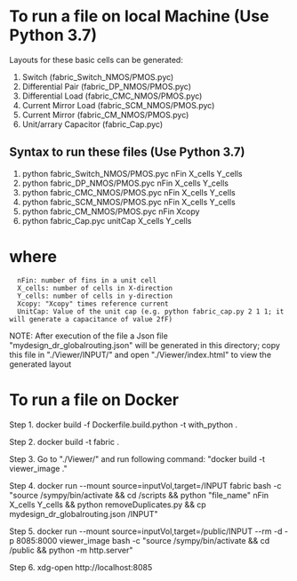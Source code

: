 # To run a file on local Machine (Use Python 3.7)

Layouts for these basic cells can be generated:

1. Switch (fabric_Switch_NMOS/PMOS.pyc)	                     
2. Differential Pair (fabric_DP_NMOS/PMOS.pyc)		                     
3. Differential Load (fabric_CMC_NMOS/PMOS.pyc)		                     
4. Current Mirror Load (fabric_SCM_NMOS/PMOS.pyc)		                     
5. Current Mirror	     (fabric_CM_NMOS/PMOS.pyc)		                     
6. Unit/arrary Capacitor (fabric_Cap.pyc)

## Syntax to run these files (Use Python 3.7)

1. python fabric_Switch_NMOS/PMOS.pyc nFin X_cells Y_cells
2. python fabric_DP_NMOS/PMOS.pyc nFin X_cells Y_cells
3. python fabric_CMC_NMOS/PMOS.pyc nFin X_cells Y_cells
4. python fabric_SCM_NMOS/PMOS.pyc nFin X_cells Y_cells
5. python fabric_CM_NMOS/PMOS.pyc nFin Xcopy
6. python fabric_Cap.pyc unitCap X_cells Y_cells

# where 
      nFin: number of fins in a unit cell
      X_cells: number of cells in X-direction
      Y_cells: number of cells in y-direction
      Xcopy: "Xcopy" times reference current
      UnitCap: Value of the unit cap (e.g. python fabric_cap.py 2 1 1; it will generate a capacitance of value 2fF)

NOTE: After execution of the file  a Json file "mydesign_dr_globalrouting.json" will be generated in this directory; copy this file in "./Viewer/INPUT/" and open "./Viewer/index.html" to view the generated layout

# To run a file on Docker

Step 1. docker build -f Dockerfile.build.python -t with_python .

Step 2. docker build -t fabric .

Step 3. Go to "./Viewer/" and run following command: "docker build -t viewer_image ."

Step 4. docker run --mount source=inputVol,target=/INPUT fabric bash -c "source /sympy/bin/activate && cd /scripts && python "file_name" nFin X_cells Y_cells && python removeDuplicates.py && cp mydesign_dr_globalrouting.json /INPUT"

Step 5. docker run --mount source=inputVol,target=/public/INPUT --rm -d -p 8085:8000 viewer_image bash -c "source /sympy/bin/activate && cd /public && python -m http.server"

Step 6. xdg-open http://localhost:8085


